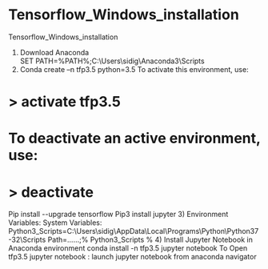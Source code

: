 # Tensorflow_Windows_installation
Tensorflow_Windows_installation
1)	Download Anaconda 	
SET PATH=%PATH%;C:\Users\sidig\Anaconda3\Scripts
2)	Conda create –n tfp3.5 python=3.5
To activate this environment, use:
# > activate tfp3.5
#
# To deactivate an active environment, use:
# > deactivate
Pip install --upgrade tensorflow
Pip3 install jupyter 
3)	Environment Variables:
System Variables:
Python3_Scripts=C:\Users\sidig\AppData\Local\Programs\Python\Python37-32\Scripts
Path=......;% Python3_Scripts %
4)	Install Jupyter Notebook in Anaconda environment
conda install -n tfp3.5 jupyter notebook
To Open tfp3.5 jupyter notebook : launch jupyter notebook from anaconda navigator
